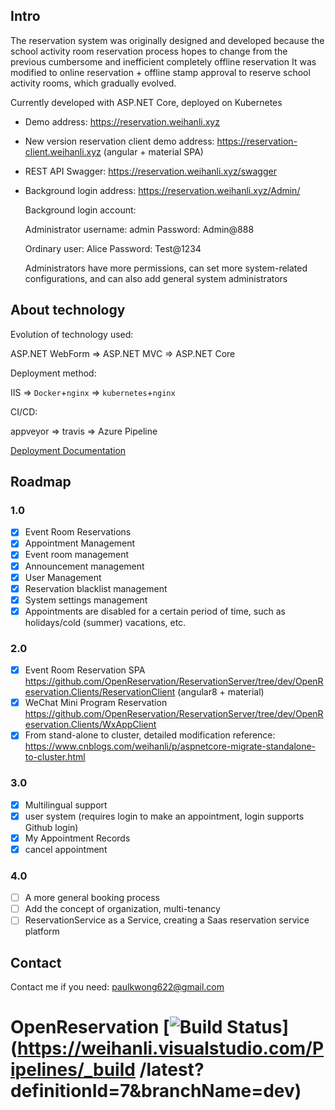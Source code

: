 ## Intro
The reservation system was originally designed and developed because the school activity room reservation process hopes to change from the previous cumbersome and inefficient completely offline reservation
It was modified to online reservation + offline stamp approval to reserve school activity rooms, which gradually evolved.

Currently developed with ASP.NET Core, deployed on Kubernetes

- Demo address: <https://reservation.weihanli.xyz>
- New version reservation client demo address: <https://reservation-client.weihanli.xyz> (angular + material SPA)
- REST API Swagger: <https://reservation.weihanli.xyz/swagger>

- Background login address: <https://reservation.weihanli.xyz/Admin/>

   Background login account:

   Administrator username: admin Password: Admin@888

   Ordinary user: Alice Password: Test@1234

   Administrators have more permissions, can set more system-related configurations, and can also add general system administrators

## About technology

Evolution of technology used:

ASP.NET WebForm => ASP.NET MVC => ASP.NET Core

Deployment method:

IIS => `Docker`+`nginx` => `kubernetes`+`nginx`

CI/CD:

appveyor => travis => Azure Pipeline

[Deployment Documentation](./docs/README.md)

## Roadmap

### 1.0

- [x] Event Room Reservations
- [x] Appointment Management
- [x] Event room management
- [x] Announcement management
- [x] User Management
- [x] Reservation blacklist management
- [x] System settings management
- [x] Appointments are disabled for a certain period of time, such as holidays/cold (summer) vacations, etc.

### 2.0

- [x] Event Room Reservation SPA <https://github.com/OpenReservation/ReservationServer/tree/dev/OpenReservation.Clients/ReservationClient> (angular8 + material)
- [x] WeChat Mini Program Reservation <https://github.com/OpenReservation/ReservationServer/tree/dev/OpenReservation.Clients/WxAppClient>
- [x] From stand-alone to cluster, detailed modification reference: <https://www.cnblogs.com/weihanli/p/aspnetcore-migrate-standalone-to-cluster.html>

### 3.0

- [x] Multilingual support
- [x] user system (requires login to make an appointment, login supports Github login)
- [x] My Appointment Records
- [x] cancel appointment

### 4.0

- [ ] A more general booking process
- [ ] Add the concept of organization, multi-tenancy
- [ ] ReservationService as a Service, creating a Saas reservation service platform

## Contact

Contact me if you need: <paulkwong622@gmail.com>

# OpenReservation [![Build Status](https://weihanli.visualstudio.com/Pipelines/_apis/build/status/OpenReservation.ReservationServer?branchName=dev)](https://weihanli.visualstudio.com/Pipelines/_build /latest?definitionId=7&branchName=dev)
